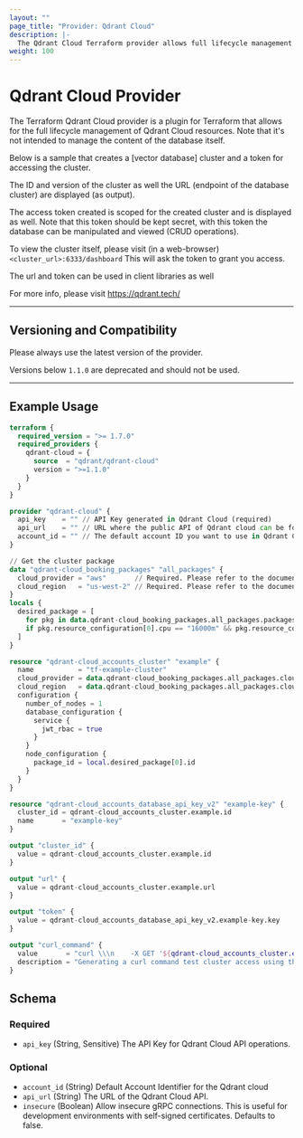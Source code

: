 ```yaml
---
layout: ""
page_title: "Provider: Qdrant Cloud"
description: |-
  The Qdrant Cloud Terraform provider allows full lifecycle management of Qdrant Cloud resources.
weight: 100
---
```


# Qdrant Cloud Provider

The Terraform Qdrant Cloud provider is a plugin for Terraform that allows for the full lifecycle management of Qdrant Cloud resources.
Note that it's not intended to manage the content of the database itself.

Below is a sample that creates a [vector database] cluster and a token for accessing the cluster.

The ID and version of the cluster as well the URL (endpoint of the database cluster) are displayed (as output).

The access token created is scoped for the created cluster and is displayed as well.
Note that this token should be kept secret, with this token the database can be manipulated and viewed (CRUD operations).

To view the cluster itself, please visit (in a web-browser)
`<cluster_url>:6333/dashboard`
This will ask the token to grant you access.

The url and token can be used in client libraries as well

For more info, please visit https://qdrant.tech/

---

## Versioning and Compatibility

Please always use the latest version of the provider.

Versions below `1.1.0` are deprecated and should not be used.

---

## Example Usage

```terraform
terraform {
  required_version = ">= 1.7.0"
  required_providers {
    qdrant-cloud = {
      source  = "qdrant/qdrant-cloud"
      version = ">=1.1.0"
    }
  }
}

provider "qdrant-cloud" {
  api_key    = "" // API Key generated in Qdrant Cloud (required)
  api_url    = "" // URL where the public API of Qdrant cloud can be found (optional: defaults to production URL).
  account_id = "" // The default account ID you want to use in Qdrant Cloud (can be overriden on resource level)
}

// Get the cluster package
data "qdrant-cloud_booking_packages" "all_packages" {
  cloud_provider = "aws"       // Required. Please refer to the documentation (https://registry.terraform.io/providers/qdrant/qdrant-cloud/latest/docs/guides/getting-started) for the available options.
  cloud_region   = "us-west-2" // Required. Please refer to the documentation (https://registry.terraform.io/providers/qdrant/qdrant-cloud/latest/docs/guides/getting-started) for the available options.
}
locals {
  desired_package = [
    for pkg in data.qdrant-cloud_booking_packages.all_packages.packages : pkg
    if pkg.resource_configuration[0].cpu == "16000m" && pkg.resource_configuration[0].ram == "64Gi"
  ]
}

resource "qdrant-cloud_accounts_cluster" "example" {
  name           = "tf-example-cluster"
  cloud_provider = data.qdrant-cloud_booking_packages.all_packages.cloud_provider
  cloud_region   = data.qdrant-cloud_booking_packages.all_packages.cloud_region
  configuration {
    number_of_nodes = 1
    database_configuration {
      service {
        jwt_rbac = true
      }
    }
    node_configuration {
      package_id = local.desired_package[0].id
    }
  }
}

resource "qdrant-cloud_accounts_database_api_key_v2" "example-key" {
  cluster_id = qdrant-cloud_accounts_cluster.example.id
  name       = "example-key"
}

output "cluster_id" {
  value = qdrant-cloud_accounts_cluster.example.id
}

output "url" {
  value = qdrant-cloud_accounts_cluster.example.url
}

output "token" {
  value = qdrant-cloud_accounts_database_api_key_v2.example-key.key
}

output "curl_command" {
  value       = "curl \\\n    -X GET '${qdrant-cloud_accounts_cluster.example.url}' \\\n    --header 'api-key: ${qdrant-cloud_accounts_database_api_key_v2.example-key.key}'"
  description = "Generating a curl command test cluster access using the API key."
}
```

<!-- schema generated by tfplugindocs -->
## Schema

### Required

- `api_key` (String, Sensitive) The API Key for Qdrant Cloud API operations.

### Optional

- `account_id` (String) Default Account Identifier for the Qdrant cloud
- `api_url` (String) The URL of the Qdrant Cloud API.
- `insecure` (Boolean) Allow insecure gRPC connections. This is useful for development environments with self-signed certificates. Defaults to false.